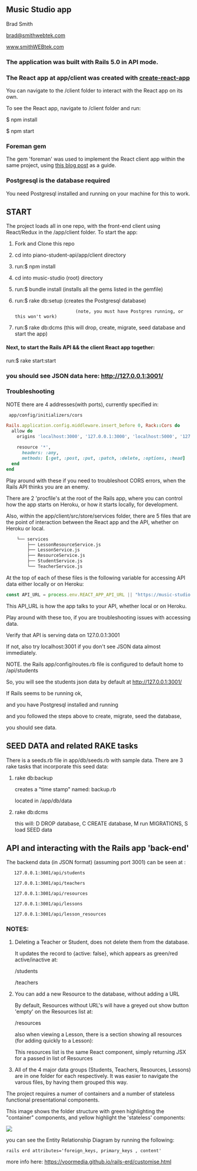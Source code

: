 ## Music Studio app

Brad Smith 

brad@smithwebtek.com

www.smithWEBtek.com

### The application was built with Rails 5.0 in API mode.

### The React app at app/client was created with [**create-react-app**](https://github.com/facebook/create-react-app)

You can navigate to the /client folder to interact with the React app on its own.

To see the React app, navigate to /client folder and run:

$ npm install

$ npm start

### Foreman gem
The gem 'foreman' was used to implement the React client app within the same project, using [this blog post](https://www.fullstackreact.com/articles/how-to-get-create-react-app-to-work-with-your-rails-api/) as a guide. 


### Postgresql is the database required
You need Postgresql installed and running on your machine for this to work.


## START
The project loads all in one repo, with the front-end client using React/Redux in the /app/client folder. To start the app:

1. Fork and Clone this repo

2. cd into piano-student-api/app/client directory

3. run:$   npm install

4. cd into music-studio  (root) directory

5. run:$   bundle install     (installs all the gems listed in the gemfile)

6. run:$   rake db:setup      (creates the Postgresql database)

                              (note, you must have Postgres running, or this won't work)   

7. run:$   rake db:dcms        (this will drop, create, migrate, seed database and start the app)

#### Next, to start the Rails API && the client React app together:

run:$  rake start:start

###  you should see JSON data here:  http://127.0.0.1:3001/


### Troubleshooting 
NOTE there are 4 addresses(with ports), currently specified in:

     app/config/initializers/cors

```ruby
Rails.application.config.middleware.insert_before 0, Rack::Cors do
  allow do
    origins 'localhost:3000', '127.0.0.1:3000', 'localhost:5000', '127.0.0.1:5000' 
  
    resource '*',
      headers: :any,
      methods: [:get, :post, :put, :patch, :delete, :options, :head]
  end
end
```

Play around with these if you need to troubleshoot CORS errors, when the Rails API thinks you are an enemy.

There are 2 'procfile's at the root of the Rails app, where you can control how the app starts on Heroku, or how it starts locally, for development. 

Also, within the app/client/src/store/services folder, there are 5 files that are the point of interaction between the React app and the API, whether on Heroku or local.

```bash
    └── services
        ├── LessonResourceService.js
        ├── LessonService.js
        ├── ResourceService.js
        ├── StudentService.js
        └── TeacherService.js
```

At the top of each of these files is the following variable for accessing API data either locally or on Heroku:

```javascript
const API_URL = process.env.REACT_APP_API_URL || "https://music-studio.herokuapp.com/api"
```

This API_URL is how the app talks to your API, whether local or on Heroku.

Play around with these too, if you are troubleshooting issues with accessing data. 

Verify that API is serving data on 127.0.0.1:3001

If not, also try localhost:3001 if you don't see JSON data almost immediately. 

NOTE. the Rails  app/config/routes.rb file is configured to default home to  /api/students

So, you will see the students json data by default at http://127.0.0.1:3001/

If Rails seems to be running ok,

and you have Postgresql installed and running

and you followed the steps above to create, migrate, seed the database, 

you should see data. 



## SEED DATA and related RAKE tasks
There is a seeds.rb file in app/db/seeds.rb with sample data.
There are 3 rake tasks that incorporate this seed data:

1.  rake db:backup

    creates a "time stamp" named: backup<time as number>.rb

    located in /app/db/data

2.  rake db:dcms

    this will: D DROP database, C CREATE database, M run MIGRATIONS, S load SEED data
 

## API and interacting with the Rails app 'back-end'
The backend data (in JSON format) (assuming port 3001) can be seen at :

       127.0.0.1:3001/api/students

       127.0.0.1:3001/api/teachers

       127.0.0.1:3001/api/resources

       127.0.0.1:3001/api/lessons

       127.0.0.1:3001/api/lesson_resources
	

### NOTES: 

1.  Deleting a Teacher or Student, does not delete them from the database.

    It updates the record to {active: false}, which appears as green/red active/inactive at:

      /students

      /teachers

2.  You can add a new Resource to the database, without adding a URL

    By default, Resources without URL's will have a greyed out show button 'empty' on the Resources list at:

      /resources
    
      also when viewing a Lesson, there is a section showing all resources (for adding quickly to a Lesson):
    
      This resources list is the same React component, simply returning JSX for a passed in list of Resources

3.  All of the 4 major data groups (Students, Teachers, Resources, Lessons) are in one folder for each respectively. It was easier to navigate the varous files, by having them grouped this way. 

The project requires a numer of containers and a number of stateless functional presentational components. 

This image shows the folder structure with green highlighting the "container" components, and yellow highlight the 'stateless' components:

![](http://res.cloudinary.com/smithwebtek/image/upload/v1516839958/music-studio/container-component-list.png)


you can see the Entity Relationship Diagram by running the following:

`rails erd attributes='foreign_keys, primary_keys , content'`

more info here:  https://voormedia.github.io/rails-erd/customise.html